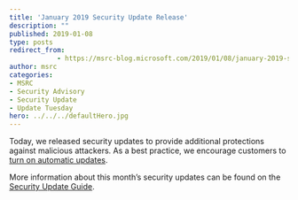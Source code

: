 ```yaml
---
title: 'January 2019 Security Update Release'
description: ""
published: 2019-01-08
type: posts
redirect_from:
            - https://msrc-blog.microsoft.com/2019/01/08/january-2019-security-update-release/
author: msrc
categories:
- MSRC
- Security Advisory
- Security Update
- Update Tuesday
hero: ../../../defaultHero.jpg
---
```

Today, we released security updates to provide additional protections against malicious attackers. As a best practice, we encourage customers to [turn on automatic updates](https://support.microsoft.com/en-us/help/306525/how-to-configure-and-use-automatic-updates-in-windows).

More information about this month’s security updates can be found on the [Security Update Guide](https://portal.msrc.microsoft.com/en-us/).
